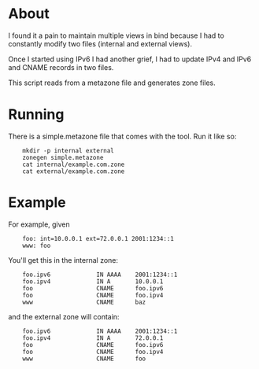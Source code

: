 # About

I found it a pain to maintain multiple views in bind because I had to constantly
modify two files (internal and external views).

Once I started using IPv6 I had another grief, I had to update IPv4 and IPv6 and CNAME
records in two files.

This script reads from a metazone file and generates zone files.

# Running

There is a simple.metazone file that comes with the tool.  Run it like so:

        mkdir -p internal external
        zonegen simple.metazone
        cat internal/example.com.zone
        cat external/example.com.zone

# Example

For example, given

        foo: int=10.0.0.1 ext=72.0.0.1 2001:1234::1
        www: foo

You'll get this in the internal zone:

        foo.ipv6             IN AAAA    2001:1234::1
        foo.ipv4             IN A       10.0.0.1
        foo                  CNAME      foo.ipv6
        foo                  CNAME      foo.ipv4
        www                  CNAME      baz

and the external zone will contain:

        foo.ipv6             IN AAAA    2001:1234::1
        foo.ipv4             IN A       72.0.0.1
        foo                  CNAME      foo.ipv6
        foo                  CNAME      foo.ipv4
        www                  CNAME      foo

<!-- vim: set ft=mkd -->
